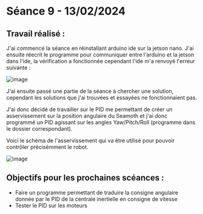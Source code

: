 # **Séance 9 - 13/02/2024**
## Travail réalisé :
J'ai commencé la séance en réinstallant arduino ide sur la jetson nano. J'ai ensuite réecrit le programme pour communiquer entre l'arduino et la jetson dans l'ide, la vérification a fonctionnée cependant l'ide m'a renvoyé l'erreur suivante : 

![image](https://github.com/TibaudoRomain/ProjetAR/assets/146826729/4e3ca9d9-423c-4296-a648-13979ce71972)

J'ai ensuite passé une partie de la séance à chercher une solution, cependant les solutions que j'ai trouvées et essayées ne fonctionnaient pas.

J'ai donc décidé de travailler sur le PID me permettant de créer un asservissement sur la position angulaire du Seamoth et j'ai donc programmé un PID agissant sur les angles Yaw/Pitch/Roll (programme dans le dossier correspondant). 

Voici le schéma de l'asservissement qui va être utilisé pour pouvoir contrôler précisémment le robot.

![image](https://github.com/TibaudoRomain/ProjetAR/assets/146826729/fef88e9f-7156-48f2-81c9-8c514c584a90)


## Objectifs pour les prochaines scéances :
- Faire un programme permettant de traduire la consigne angulaire donnée par le PID de la centrale inertielle en consigne de vitesse
- Tester le PID sur les moteurs
